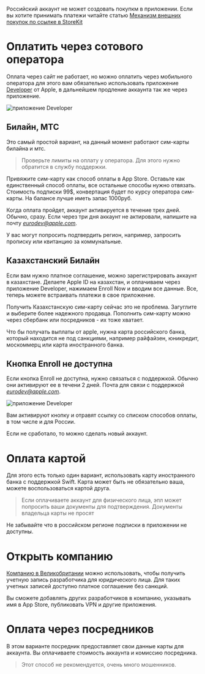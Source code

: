 Российский аккаунт не может создовать покупкм в приложении. Если вы хотите принимать платежи читайте статью [Механизм внешних покупок по ссылке в StoreKit](https://beta.sparrowcode.io/ru/tutorials/storekit-external-purchase-link-entitlement-ru)

# Оплатить через сотового оператора

Оплата через сайт не работает, но можно оплатить через мобильного оператора для этого вам обязательно использовать приложение [Developer](https://apps.apple.com/us/app/apple-developer/id640199958) от Apple, в дальнейшем продление аккаунта так же через приложение.

![приложение Developer](https://cdn.sparrowcode.io/tutorials/pay-for-apple-developer-account-from-ru/payment.png?v=1)

## Билайн, МТС

Это самый простой вариант, на данный момент работают сим-карты билайна и мтс.

> Проверьте лимиты на оплату у оператора. Для этого нужно обратится в службу поддержки.

Привяжите сим-карту как способ оплаты в App Store. Оставьте как единственный способ оплаты, все остальные способы нужно отвязать. Стоимость подписки 99$, конвертация будет по курсу оператора сим-карты. На балансе лучше иметь запас 1000руб.

Когда оплата пройдет, аккаунт активируется в течение трех дней. Обычно, сразу. Если через три дня аккаунт не актировали, напишите на почту *eurodev@apple.com*.

У вас могут попросить подтвердить регион, например, запросить прописку или квитанцию за коммунальные.

## Казахстанский Билайн

Если вам нужно платное соглашение, можно зарегистрировать аккаунт в казахстане. Делаете Apple ID на казахстан, и оплачиваем через приложение Developer, нажимаем Enroll Now и вводим все данные. Все, теперь можете встраивать платежи в свое приложение.

Получить Казахстанскую сим-карту cейчас это не проблема. Загуглите и выберите более надежного продавца. Пополнить сим-карту можно через сбербанк или посредников - их тоже хватает.

Что бы получать выплаты от apple, нужна карта российского банка, который находится не под санкциями, например райфайзен, юникредит, москоммерц или карта иностранного банка.

## Кнопка Enroll не доступна

Если кнопка Enroll не доступна, нужно связаться с поддержкой. Обычно они активируют ее в течени 2 дней. Почта для связи с поддержкой *eurodev@apple.com*.

![приложение Developer](https://cdn.sparrowcode.io/tutorials/pay-for-apple-developer-account-from-ru/enroll-disabled.png?v=1)

Вам активируют кнопку и отравят ссылку со списком способов оплаты, в том числе и для России.

Если не сработало, то можно сделать новый аккаунт.

# Оплата картой

Для этого есть только один вариант, использовать карту иностранного банка с поддержкой Swift. Карта может быть не обязательно ваша, можете воспользоваться картой друга.

> Если оплачиваете аккаунт для физического лица, эпл может попросить ваши документы для подтверждения. Документы владельца карты не просят

Не забывайте что в российском регионе подписки в приложении не доступны.

# Открыть компанию

[Компанию в Великобритании](https://beta.sparrowcode.io/ru/business/company_registration) можно использовать, чтобы получить учетную запись разработчика для юридического лица. Для таких учетных записей доступно платное соглашение без санкций.

Вы сможете добавлять других разработчиков в компанию, указывать имя в App Store, публиковать VPN и другие приложения.

# Оплата через посредников

В этом варианте посредник предоставляет свои данные карты для аккаунта. Вы оплачиваете стоимость аккаунта и комиссию посредника.

> Этот способ не рекомендуется, очень много мошенников.